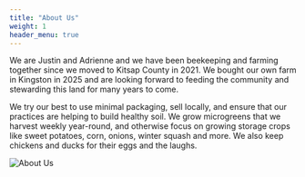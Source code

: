 ```yaml
---
title: "About Us"
weight: 1
header_menu: true
---
```

We are Justin and Adrienne and we have been beekeeping and farming together since we moved to Kitsap County in 2021. We bought our own farm in Kingston in 2025 and are looking forward to feeding the community and stewarding this land for many years to come.

We try our best to use minimal packaging, sell locally, and ensure that our practices are helping to build healthy soil. We grow microgreens that we harvest weekly year-round, and otherwise focus on growing storage crops like sweet potatoes, corn, onions, winter squash and more. We also keep chickens and ducks for their eggs and the laughs.


![About Us](images/justin-adrienne.jpg)
